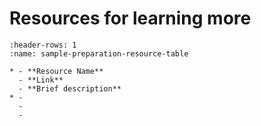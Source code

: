 # Resources for learning more

```{list-table}
:header-rows: 1
:name: sample-preparation-resource-table

* - **Resource Name**
  - **Link**
  - **Brief description**
* -  
  - 
  - 

```